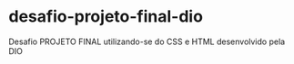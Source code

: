 # desafio-projeto-final-dio
Desafio PROJETO FINAL utilizando-se do CSS e HTML desenvolvido pela DIO
